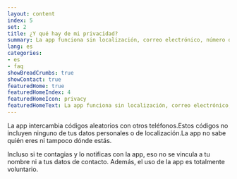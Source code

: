 ```yaml
---
layout: content
index: 5
set: 2
title: ¿Y qué hay de mi privacidad?
summary: La app funciona sin localización, correo electrónico, número de teléfono u otros datos de contacto.
lang: es
categories:
- es
- faq
showBreadCrumbs: true
showContact: true
featuredHome: true
featuredHomeIndex: 4
featuredHomeIcon: privacy
featuredHomeText: La app funciona sin localización, correo electrónico, número de teléfono u otros datos de contacto.
---
```


La app intercambia códigos aleatorios con otros teléfonos.Estos códigos no incluyen ninguno de tus datos personales o de localización.La app no sabe quién eres ni tampoco dónde estás.

Incluso si te contagias y lo notificas con la app, eso no se vincula a tu nombre ni a tus datos de contacto. Además, el uso de la app es totalmente voluntario.
